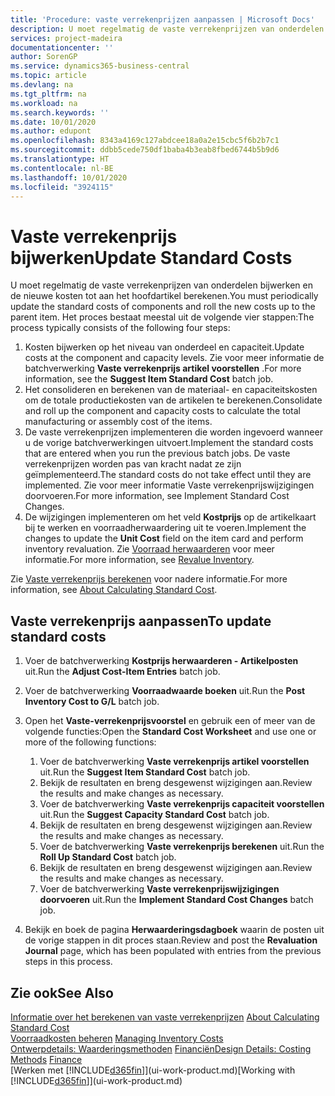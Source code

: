 ```yaml
---
title: 'Procedure: vaste verrekenprijzen aanpassen | Microsoft Docs'
description: U moet regelmatig de vaste verrekenprijzen van onderdelen bijwerken en de nieuwe kosten tot aan het hoofdartikel berekenen.
services: project-madeira
documentationcenter: ''
author: SorenGP
ms.service: dynamics365-business-central
ms.topic: article
ms.devlang: na
ms.tgt_pltfrm: na
ms.workload: na
ms.search.keywords: ''
ms.date: 10/01/2020
ms.author: edupont
ms.openlocfilehash: 8343a4169c127abdcee18a0a2e15cbc5f6b2b7c1
ms.sourcegitcommit: ddbb5cede750df1baba4b3eab8fbed6744b5b9d6
ms.translationtype: HT
ms.contentlocale: nl-BE
ms.lasthandoff: 10/01/2020
ms.locfileid: "3924115"
---
```

# <a name="update-standard-costs"></a><span data-ttu-id="64f10-103">Vaste verrekenprijs bijwerken</span><span class="sxs-lookup"><span data-stu-id="64f10-103">Update Standard Costs</span></span>
<span data-ttu-id="64f10-104">U moet regelmatig de vaste verrekenprijzen van onderdelen bijwerken en de nieuwe kosten tot aan het hoofdartikel berekenen.</span><span class="sxs-lookup"><span data-stu-id="64f10-104">You must periodically update the standard costs of components and roll the new costs up to the parent item.</span></span> <span data-ttu-id="64f10-105">Het proces bestaat meestal uit de volgende vier stappen:</span><span class="sxs-lookup"><span data-stu-id="64f10-105">The process typically consists of the following four steps:</span></span>  

1.  <span data-ttu-id="64f10-106">Kosten bijwerken op het niveau van onderdeel en capaciteit.</span><span class="sxs-lookup"><span data-stu-id="64f10-106">Update costs at the component and capacity levels.</span></span> <span data-ttu-id="64f10-107">Zie voor meer informatie de batchverwerking **Vaste verrekenprijs artikel voorstellen** .</span><span class="sxs-lookup"><span data-stu-id="64f10-107">For more information, see the **Suggest Item Standard Cost** batch job.</span></span>  
2.  <span data-ttu-id="64f10-108">Het consolideren en berekenen van de materiaal- en capaciteitskosten om de totale productiekosten van de artikelen te berekenen.</span><span class="sxs-lookup"><span data-stu-id="64f10-108">Consolidate and roll up the component and capacity costs to calculate the total manufacturing or assembly cost of the items.</span></span>  
3.  <span data-ttu-id="64f10-109">De vaste verrekenprijzen implementeren die worden ingevoerd wanneer u de vorige batchverwerkingen uitvoert.</span><span class="sxs-lookup"><span data-stu-id="64f10-109">Implement the standard costs that are entered when you run the previous batch jobs.</span></span> <span data-ttu-id="64f10-110">De vaste verrekenprijzen worden pas van kracht nadat ze zijn geïmplementeerd.</span><span class="sxs-lookup"><span data-stu-id="64f10-110">The standard costs do not take effect until they are implemented.</span></span> <span data-ttu-id="64f10-111">Zie voor meer informatie Vaste verrekenprijswijzigingen doorvoeren.</span><span class="sxs-lookup"><span data-stu-id="64f10-111">For more information, see Implement Standard Cost Changes.</span></span>  
4.  <span data-ttu-id="64f10-112">De wijzigingen implementeren om het veld **Kostprijs** op de artikelkaart bij te werken en voorraadherwaardering uit te voeren.</span><span class="sxs-lookup"><span data-stu-id="64f10-112">Implement the changes to update the **Unit Cost** field on the item card and perform inventory revaluation.</span></span> <span data-ttu-id="64f10-113">Zie [Voorraad herwaarderen](inventory-how-revalue-inventory.md) voor meer informatie.</span><span class="sxs-lookup"><span data-stu-id="64f10-113">For more information, see [Revalue Inventory](inventory-how-revalue-inventory.md).</span></span>  

<span data-ttu-id="64f10-114">Zie [Vaste verrekenprijs berekenen](finance-about-calculating-standard-cost.md) voor nadere informatie.</span><span class="sxs-lookup"><span data-stu-id="64f10-114">For more information, see [About Calculating Standard Cost](finance-about-calculating-standard-cost.md).</span></span>  
## <a name="to-update-standard-costs"></a><span data-ttu-id="64f10-115">Vaste verrekenprijs aanpassen</span><span class="sxs-lookup"><span data-stu-id="64f10-115">To update standard costs</span></span>  
1.  <span data-ttu-id="64f10-116">Voer de batchverwerking **Kostprijs herwaarderen - Artikelposten** uit.</span><span class="sxs-lookup"><span data-stu-id="64f10-116">Run the **Adjust Cost-Item Entries** batch job.</span></span>  
2.  <span data-ttu-id="64f10-117">Voer de batchverwerking **Voorraadwaarde boeken** uit.</span><span class="sxs-lookup"><span data-stu-id="64f10-117">Run the **Post Inventory Cost to G/L** batch job.</span></span>  
3.  <span data-ttu-id="64f10-118">Open het **Vaste-verrekenprijsvoorstel** en gebruik een of meer van de volgende functies:</span><span class="sxs-lookup"><span data-stu-id="64f10-118">Open the **Standard Cost Worksheet** and use one or more of the following functions:</span></span>  

    1.  <span data-ttu-id="64f10-119">Voer de batchverwerking **Vaste verrekenprijs artikel voorstellen** uit.</span><span class="sxs-lookup"><span data-stu-id="64f10-119">Run the **Suggest Item Standard Cost** batch job.</span></span>  
    2.  <span data-ttu-id="64f10-120">Bekijk de resultaten en breng desgewenst wijzigingen aan.</span><span class="sxs-lookup"><span data-stu-id="64f10-120">Review the results and make changes as necessary.</span></span>  
    3.  <span data-ttu-id="64f10-121">Voer de batchverwerking **Vaste verrekenprijs capaciteit voorstellen** uit.</span><span class="sxs-lookup"><span data-stu-id="64f10-121">Run the **Suggest Capacity Standard Cost** batch job.</span></span>  
    4.  <span data-ttu-id="64f10-122">Bekijk de resultaten en breng desgewenst wijzigingen aan.</span><span class="sxs-lookup"><span data-stu-id="64f10-122">Review the results and make changes as necessary.</span></span>
    5. <span data-ttu-id="64f10-123">Voer de batchverwerking **Vaste verrekenprijs berekenen** uit.</span><span class="sxs-lookup"><span data-stu-id="64f10-123">Run the **Roll Up Standard Cost** batch job.</span></span>
    6.  <span data-ttu-id="64f10-124">Bekijk de resultaten en breng desgewenst wijzigingen aan.</span><span class="sxs-lookup"><span data-stu-id="64f10-124">Review the results and make changes as necessary.</span></span>
    7.  <span data-ttu-id="64f10-125">Voer de batchverwerking **Vaste verrekenprijswijzigingen doorvoeren** uit.</span><span class="sxs-lookup"><span data-stu-id="64f10-125">Run the **Implement Standard Cost Changes** batch job.</span></span>  
4.  <span data-ttu-id="64f10-126">Bekijk en boek de pagina **Herwaarderingsdagboek** waarin de posten uit de vorige stappen in dit proces staan.</span><span class="sxs-lookup"><span data-stu-id="64f10-126">Review and post the **Revaluation Journal** page, which has been populated with entries from the previous steps in this process.</span></span>  

## <a name="see-also"></a><span data-ttu-id="64f10-127">Zie ook</span><span class="sxs-lookup"><span data-stu-id="64f10-127">See Also</span></span>  
 <span data-ttu-id="64f10-128">[Informatie over het berekenen van vaste verrekenprijzen](finance-about-calculating-standard-cost.md) </span><span class="sxs-lookup"><span data-stu-id="64f10-128">[About Calculating Standard Cost](finance-about-calculating-standard-cost.md) </span></span>  
 <span data-ttu-id="64f10-129">[Voorraadkosten beheren](finance-manage-inventory-costs.md) </span><span class="sxs-lookup"><span data-stu-id="64f10-129">[Managing Inventory Costs](finance-manage-inventory-costs.md) </span></span>  
 <span data-ttu-id="64f10-130">[Ontwerpdetails: Waarderingsmethoden](design-details-costing-methods.md) [Financiën](finance.md)</span><span class="sxs-lookup"><span data-stu-id="64f10-130">[Design Details: Costing Methods](design-details-costing-methods.md) [Finance](finance.md)</span></span>  
 <span data-ttu-id="64f10-131">[Werken met [!INCLUDE[d365fin](includes/d365fin_md.md)]](ui-work-product.md)</span><span class="sxs-lookup"><span data-stu-id="64f10-131">[Working with [!INCLUDE[d365fin](includes/d365fin_md.md)]](ui-work-product.md)</span></span>  
